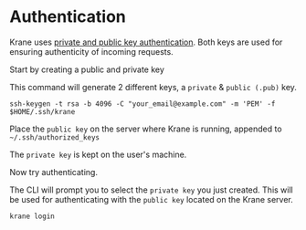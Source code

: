 # Authentication

Krane uses [private and public key authentication](https://en.wikipedia.org/wiki/Public-key_cryptography). Both keys are used for ensuring authenticity of incoming requests.

Start by creating a public and private key

This command will generate 2 different keys, a `private` & `public (.pub)` key.

```
ssh-keygen -t rsa -b 4096 -C "your_email@example.com" -m 'PEM' -f $HOME/.ssh/krane
```

Place the `public key` on the server where Krane is running, appended to `~/.ssh/authorized_keys`

The `private key` is kept on the user's machine.

Now try authenticating. 

The CLI will prompt you to select the `private key` you just created. This will be used for authenticating with the `public key` located on the Krane server.

```
krane login
```